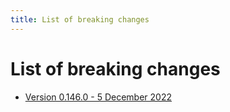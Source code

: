 ```yaml
---
title: List of breaking changes
---
```


# List of breaking changes

- [Version 0.146.0 - 5 December 2022](./breaking-changes/0.146.0.md)
